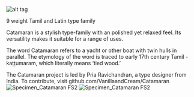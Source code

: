 ![alt tag](https://github.com/VanillaandCream/Catamaran-Tamil/blob/master/Screen%20Shot%202016-04-18%20at%2011.20.55%20AM.png)

9 weight Tamil and Latin type family

Catamaran is a stylish type-family with an polished yet relaxed feel. Its versatility makes it suitable for a range of uses.

The word Catamaran refers to a yacht or other boat with twin hulls in parallel. The etymology of the word is traced to early 17th century Tamil - kaṭṭumaram, which literally means ‘tied wood.’

The Catamaran project is led by Pria Ravichandran, a type designer from India. To contribute, visit github.com/VanillaandCream/Catamaran
![Specimen_Catamaran FS2](https://github.com/6775060/Catamaran-Tamil/assets/41392424/0a6aa210-f5a0-4ee9-ab5a-6d63bdf633e4)
![Specimen_Catamaran FS2](https://github.com/6775060/Catamaran-Tamil/assets/41392424/d2327d88-bebf-450a-ad5a-cf44ead46b1a)
